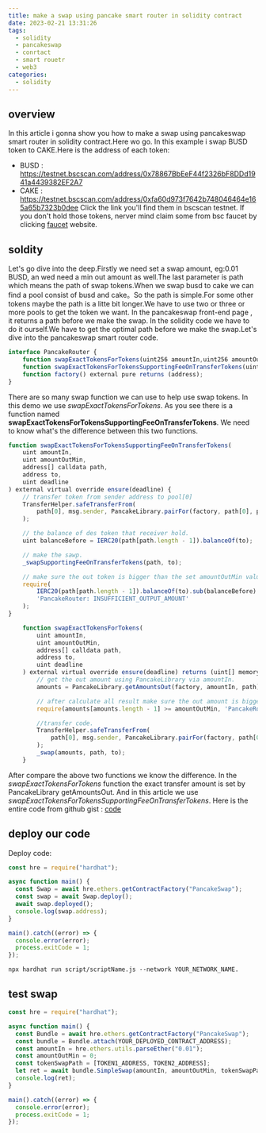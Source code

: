 ```yaml
---
title: make a swap using pancake smart router in solidity contract
date: 2023-02-21 13:31:26
tags:
  - solidity
  - pancakeswap
  - conrtact
  - smart rouetr
  - web3
categories:
  - solidity
---
```


## overview

In this article i gonna show you how to make a swap using pancakeswap smart router in solidity contract.Here wo go. In this example i swap BUSD token to CAKE.Here is the address of each token:

- BUSD : <https://testnet.bscscan.com/address/0x78867BbEeF44f2326bF8DDd1941a4439382EF2A7>
- CAKE : <https://testnet.bscscan.com/address/0xfa60d973f7642b748046464e165a65b7323b0dee>
  Click the link you'll find them in bscscan testnet. If you don't hold those tokens, nerver mind claim some from bsc faucet by clicking [faucet](https://testnet.bnbchain.org/faucet-smart) website.

## soldity

Let's go dive into the deep.Firstly we need set a swap amount, eg:0.01 BUSD, an wed need a min out amount as well.The last parameter is path which means the path of swap tokens.When we swap busd to cake we can find a pool consist of busd and cake。So the path is simple.For some other tokens maybe the path is a litte bit longer.We have to use two or three or more pools to get the token we want. In the pancakeswap front-end page , it returns a path before we make the swap. In the solidity code we have to do it ourself.We have to get the optimal path before we make the swap.Let's dive into the pancakeswap smart router code.

```javascript
interface PancakeRouter {
    function swapExactTokensForTokens(uint256 amountIn,uint256 amountOutMin,address[] calldata path,address to,uint256 deadline) external;
    function swapExactTokensForTokensSupportingFeeOnTransferTokens(uint256 amountIn,uint256 amountOutMin,address[] calldata path,address to,uint256 deadline) external;
    function factory() external pure returns (address);
}
```

There are so many swap function we can use to help use swap tokens. In this demo we use _swapExactTokensForTokens_. As you see there is a function named **swapExactTokensForTokensSupportingFeeOnTransferTokens**. We need to know what's the difference between this two functions.

```javascript
function swapExactTokensForTokensSupportingFeeOnTransferTokens(
    uint amountIn,
    uint amountOutMin,
    address[] calldata path,
    address to,
    uint deadline
) external virtual override ensure(deadline) {
    // transfer token from sender address to pool[0]
    TransferHelper.safeTransferFrom(
        path[0], msg.sender, PancakeLibrary.pairFor(factory, path[0], path[1]), amountIn
    );

    // the balance of des token that receiver hold.
    uint balanceBefore = IERC20(path[path.length - 1]).balanceOf(to);

    // make the sawp.
    _swapSupportingFeeOnTransferTokens(path, to);

    // make sure the out token is bigger than the set amountOutMin value.
    require(
        IERC20(path[path.length - 1]).balanceOf(to).sub(balanceBefore) >= amountOutMin,
        'PancakeRouter: INSUFFICIENT_OUTPUT_AMOUNT'
    );
}
```

```javascript
    function swapExactTokensForTokens(
        uint amountIn,
        uint amountOutMin,
        address[] calldata path,
        address to,
        uint deadline
    ) external virtual override ensure(deadline) returns (uint[] memory amounts) {
        // get the out amount using PancakeLibrary via amountIn.
        amounts = PancakeLibrary.getAmountsOut(factory, amountIn, path);

        // after calculate all result make sure the out amount is bigger than amountOutMin.
        require(amounts[amounts.length - 1] >= amountOutMin, 'PancakeRouter: INSUFFICIENT_OUTPUT_AMOUNT');

        //transfer code.
        TransferHelper.safeTransferFrom(
            path[0], msg.sender, PancakeLibrary.pairFor(factory, path[0], path[1]), amounts[0]
        );
        _swap(amounts, path, to);
    }
```

After compare the above two functions we know the difference. In the _swapExactTokensForTokens_ function the exact transfer amount is set by PancakeLibrary getAmountsOut. And in this article we use _swapExactTokensForTokensSupportingFeeOnTransferTokens_.
Here is the entire code from github gist : [code](https://gist.github.com/coffiasd/825ac5ba1b1bafdc0ea799b7ba35d4a5)

## deploy our code

Deploy code:

```javascript
const hre = require("hardhat");

async function main() {
  const Swap = await hre.ethers.getContractFactory("PancakeSwap");
  const swap = await Swap.deploy();
  await swap.deployed();
  console.log(swap.address);
}

main().catch((error) => {
  console.error(error);
  process.exitCode = 1;
});
```

```shell
npx hardhat run script/scriptName.js --network YOUR_NETWORK_NAME.
```

## test swap

```javascript
const hre = require("hardhat");

async function main() {
  const Bundle = await hre.ethers.getContractFactory("PancakeSwap");
  const bundle = Bundle.attach(YOUR_DEPLOYED_CONTRACT_ADDRESS);
  const amountIn = hre.ethers.utils.parseEther("0.01");
  const amountOutMin = 0;
  const tokenSwapPath = [TOKEN1_ADDRESS, TOKEN2_ADDRESS];
  let ret = await bundle.SimpleSwap(amountIn, amountOutMin, tokenSwapPath);
  console.log(ret);
}

main().catch((error) => {
  console.error(error);
  process.exitCode = 1;
});
```
